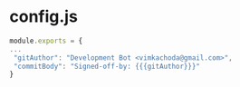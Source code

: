 # config.js

```js
module.exports = {
...
 "gitAuthor": "Development Bot <vimkachoda@gmail.com>",
 "commitBody": "Signed-off-by: {{{gitAuthor}}}"
}
```
